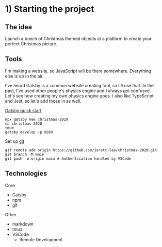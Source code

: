 
# 1) Starting the project
## The idea
Launch a bunch of Christmas themed objects at a platform to create your perfect Christmas picture.

## Tools
I'm making a website, so JavaScript will be there somewhere. Everything else is up in the air.

I've heard Gatsby is a common website creating tool, so I'll use that. In the past, I've used other people's physics engine and I always got confused. Let's see how creating my own physics engine goes. I also like TypeScript and Jest, so let's add those in as well.

[Gatsby quick start](https://www.gatsbyjs.com/docs/quick-start/)
```shell
npx gatsby new christmas-2020
cd christmas-2020
tmux
gatsby develop -p 8080
```

Set up [git](https://github.com/jarett-lee/christmas-2020)
```shell
git remote add origin https://github.com/jarett-lee/christmas-2020.git
git branch -M main
git push -u origin main # Authentication handled by VSCode
```

## Technologies
Core
- Gatsby
- npm
- git

Other
- markdown
- tmux
- VSCode
    - Remote Development

